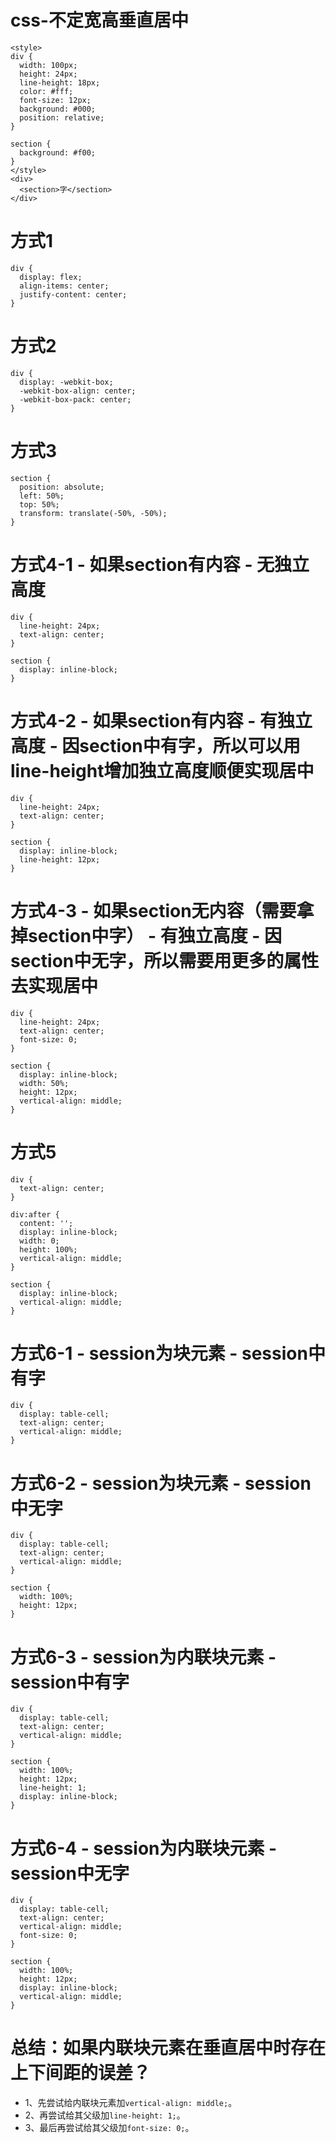 # css-不定宽高垂直居中
```
<style>
div {
  width: 100px;
  height: 24px;
  line-height: 18px;
  color: #fff;
  font-size: 12px;
  background: #000;
  position: relative;
}

section {
  background: #f00;
}
</style>
<div>
  <section>字</section>
</div>
```

# 方式1
```
div {
  display: flex;
  align-items: center;
  justify-content: center;
}
```

# 方式2
```
div {
  display: -webkit-box;
  -webkit-box-align: center;
  -webkit-box-pack: center;
}
```

# 方式3
```
section {
  position: absolute;
  left: 50%;
  top: 50%;
  transform: translate(-50%, -50%);
}
```

# 方式4-1 - 如果section有内容 - 无独立高度
```
div {
  line-height: 24px;
  text-align: center;
}

section {
  display: inline-block;
}
```

# 方式4-2 - 如果section有内容 - 有独立高度 - 因section中有字，所以可以用line-height增加独立高度顺便实现居中
```
div {
  line-height: 24px;
  text-align: center;
}

section {
  display: inline-block;
  line-height: 12px;
}
```

# 方式4-3 - 如果section无内容（需要拿掉section中字） - 有独立高度 - 因section中无字，所以需要用更多的属性去实现居中
```
div {
  line-height: 24px;
  text-align: center;
  font-size: 0;
}

section {
  display: inline-block;
  width: 50%;
  height: 12px;
  vertical-align: middle;
}
```

# 方式5
```
div {
  text-align: center;
}

div:after {
  content: '';
  display: inline-block;
  width: 0;
  height: 100%;
  vertical-align: middle;
}

section {
  display: inline-block;
  vertical-align: middle;
}
```

# 方式6-1 - session为块元素 - session中有字
```
div {
  display: table-cell;
  text-align: center;
  vertical-align: middle;
}
```

# 方式6-2 - session为块元素 - session中无字
```
div {
  display: table-cell;
  text-align: center;
  vertical-align: middle;
}

section {
  width: 100%;
  height: 12px;
}
```

# 方式6-3 - session为内联块元素 - session中有字
```
div {
  display: table-cell;
  text-align: center;
  vertical-align: middle;
}

section {
  width: 100%;
  height: 12px;
  line-height: 1;
  display: inline-block;
}
```

# 方式6-4 - session为内联块元素 - session中无字
```
div {
  display: table-cell;
  text-align: center;
  vertical-align: middle;
  font-size: 0;
}

section {
  width: 100%;
  height: 12px;
  display: inline-block;
  vertical-align: middle;
}
```

# 总结：如果内联块元素在垂直居中时存在上下间距的误差？
* 1、先尝试给内联块元素加`vertical-align: middle;`。
* 2、再尝试给其父级加`line-height: 1;`。
* 3、最后再尝试给其父级加`font-size: 0;`。
